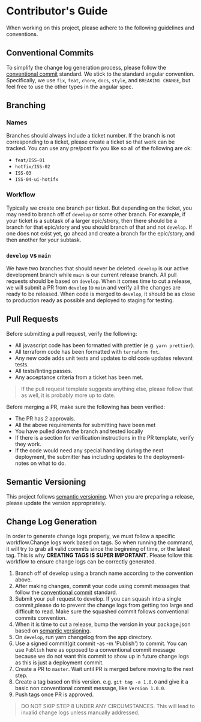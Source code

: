 # Contributor's Guide

When working on this project, please adhere to the following guidelines and conventions.

## Conventional Commits

To simplify the change log generation process, please follow the [conventional commit](https://www.conventionalcommits.org/) standard. We stick to the standard angular convention. Specifically, we use `fix`, `feat`, `chore`, `docs`, `style`, and `BREAKING CHANGE`, but feel free to use the other types in the angular spec.

## Branching

### Names

Branches should always include a ticket number. If the branch is not corresponding to a ticket, please create a ticket so that work can be tracked. You can use any pre/post fix you like so all of the following are ok:

-   `feat/ISS-01`
-   `hotfix/ISS-02`
-   `ISS-03`
-   `ISS-04-ui-hotifx`

### Workflow

Typically we create one branch per ticket. But depending on the ticket, you may
need to branch off of `develop` or some other branch. For example, if your ticket is a subtask of a larger epic/strory, then there should be a branch for that epic/story and you should branch of that and not `develop`. If one does not exist yet, go ahead and create a branch for the epic/story, and then another for your subtask.

### `develop` vs `main`

We have two branches that should never be deleted. `develop` is our active development branch while `main` is our current release branch. All pull requests should be based on `develop`. When it comes time to cut a release, we will submit a PR from `develop` to `main` and verify all the changes are ready to be released. When code is merged to `develop`, it should be as close to production ready as possible and deployed to staging for testing.

## Pull Requests

Before submitting a pull request, verify the following:

-   All javascript code has been formatted with prettier (e.g. `yarn prettier`).
-   All terraform code has been formatted with `terraform fmt`.
-   Any new code adds unit tests and updates to old code updates relevant tests.
-   All tests/linting passes.
-   Any acceptance criteria from a ticket has been met.

> If the pull request template suggests anything else, please follow that as well, it is probably more up to date.

Before merging a PR, make sure the following has been verified:

-   The PR has 2 approvals.
-   All the above requirements for submitting have been met
-   You have pulled down the branch and tested locally
-   If there is a section for verification instructions in the PR template, verify they work.
-   If the code would need any special handling during the next deployment, the submitter has
    including updates to the deployment-notes on what to do.

## Semantic Versioning

This project follows [semantic versioning](https://semver.org/). When you are preparing a release, please update the version appropriately.

## Change Log Generation

In order to generate change logs properly, we must follow a specific workflow.Change logs work based on tags. So when running the command, it will try to grab all valid commits since the beginning of time, or the latest tag. This is why
**CREATING TAGS IS SUPER IMPORTANT**. Please follow this workflow to ensure change logs can be correctly generated.

1. Branch off of develop using a branch name according to the convention above.
2. After making changes, commit your code using commit messages that follow the
   [conventional commit](https://www.conventionalcommits.org/) standard.
3. Submit your pull request to develop. If you can squash into a single commit,please do to prevent the change logs from getting too large and difficult to read.
   Make sure the squashed commit follows conventional commits convention.
4. When it is time to cut a release, bump the version in your package.json based on [semantic versioning](https://semver.org/).
5. On `develop`, run yarn changelog from the app directory.
6. Use a signed commit(git commit -as -m 'Publish') to commit. You can use `Publish` here as opposed to a conventional commit message because we do not want this commit to show up in future change logs as this is just a deployment commit.
7. Create a PR to `master`. Wait until PR is merged before moving to the next step.
8. Create a tag based on this version. e.g. `git tag -a 1.0.0` and give it a basic non conventional commit message, like `Version 1.0.0`.
9. Push tags once PR is approved.

> DO NOT SKIP STEP 8 UNDER ANY CIRCUMSTANCES. This will lead to invalid change logs unless manually addressed.
